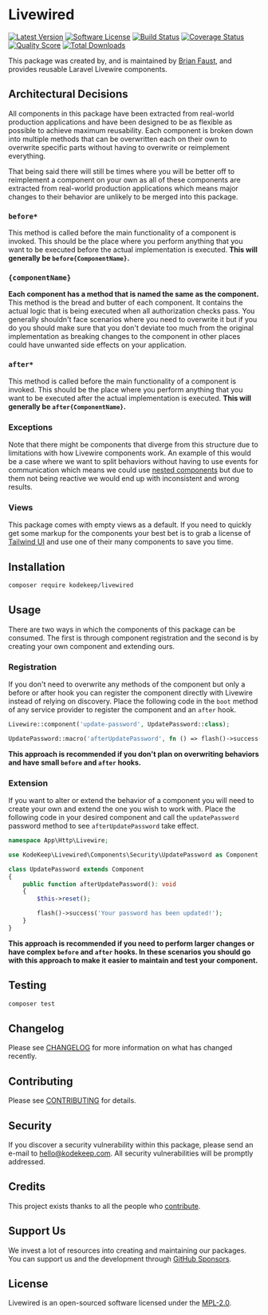 # Livewired

[![Latest Version](https://badgen.net/packagist/v/kodekeep/livewired)](https://packagist.org/packages/kodekeep/livewired)
[![Software License](https://badgen.net/packagist/license/kodekeep/livewired)](https://packagist.org/packages/kodekeep/livewired)
[![Build Status](https://img.shields.io/github/workflow/status/kodekeep/livewired/run-tests?label=tests)](https://github.com/kodekeep/livewired/actions?query=workflow%3Arun-tests+branch%3Amaster)
[![Coverage Status](https://badgen.net/codeclimate/coverage/kodekeep/livewired)](https://codeclimate.com/github/kodekeep/livewired)
[![Quality Score](https://badgen.net/codeclimate/maintainability/kodekeep/livewired)](https://codeclimate.com/github/kodekeep/livewired)
[![Total Downloads](https://badgen.net/packagist/dt/kodekeep/livewired)](https://packagist.org/packages/kodekeep/livewired)

This package was created by, and is maintained by [Brian Faust](https://github.com/faustbrian), and provides reusable Laravel Livewire components.

## Architectural Decisions

All components in this package have been extracted from real-world production applications and have been designed to be as flexible as possible to achieve maximum reusability. Each component is broken down into multiple methods that can be overwritten each on their own to overwrite specific parts without having to overwrite or reimplement everything.

That being said there will still be times where you will be better off to reimplement a component on your own as all of these components are extracted from real-world production applications which means major changes to their behavior are unlikely to be merged into this package.

### `before*`

This method is called before the main functionality of a component is invoked. This should be the place where you perform anything that you want to be executed before the actual implementation is executed. **This will generally be `before{ComponentName}`.**

### `{componentName}`

**Each component has a method that is named the same as the component.** This method is the bread and butter of each component. It contains the actual logic that is being executed when all authorization checks pass. You generally shouldn't face scenarios where you need to overwrite it but if you do you should make sure that you don't deviate too much from the original implementation as breaking changes to the component in other places could have unwanted side effects on your application.

### `after*`

This method is called before the main functionality of a component is invoked. This should be the place where you perform anything that you want to be executed after the actual implementation is executed. **This will generally be `after{ComponentName}`.**

### Exceptions

Note that there might be components that diverge from this structure due to limitations with how Livewire components work. An example of this would be a case where we want to split behaviors without having to use events for communication which means we could use [nested components](https://laravel-livewire.com/docs/nesting-components/) but due to them not being reactive we would end up with inconsistent and wrong results.

### Views

This package comes with empty views as a default. If you need to quickly get some markup for the components your best bet is to grab a license of [Tailwind UI](https://tailwindui.com/components) and use one of their many components to save you time.

## Installation

```bash
composer require kodekeep/livewired
```

## Usage

There are two ways in which the components of this package can be consumed. The first is through component registration and the second is by creating your own component and extending ours.

### Registration

If you don't need to overwrite any methods of the component but only a before or after hook you can register the component directly with Livewire instead of relying on discovery. Place the following code in the `boot` method of any service provider to register the component and an `after` hook.

```php
Livewire::component('update-password', UpdatePassword::class);

UpdatePassword::macro('afterUpdatePassword', fn () => flash()->success('Your password has been updated!'));
```

**This approach is recommended if you don't plan on overwriting behaviors and have small `before` and `after` hooks.**

### Extension

If you want to alter or extend the behavior of a component you will need to create your own and extend the one you wish to work with. Place the following code in your desired component and call the `updatePassword` password method to see `afterUpdatePassword` take effect.

```php
namespace App\Http\Livewire;

use KodeKeep\Livewired\Components\Security\UpdatePassword as Component;

class UpdatePassword extends Component
{
    public function afterUpdatePassword(): void
    {
        $this->reset();

        flash()->success('Your password has been updated!');
    }
}
```

**This approach is recommended if you need to perform larger changes or have complex `before` and `after` hooks. In these scenarios you should go with this approach to make it easier to maintain and test your component.**

## Testing

``` bash
composer test
```

## Changelog

Please see [CHANGELOG](CHANGELOG.md) for more information on what has changed recently.

## Contributing

Please see [CONTRIBUTING](CONTRIBUTING.md) for details.

## Security

If you discover a security vulnerability within this package, please send an e-mail to hello@kodekeep.com. All security vulnerabilities will be promptly addressed.

## Credits

This project exists thanks to all the people who [contribute](../../contributors).

## Support Us

We invest a lot of resources into creating and maintaining our packages. You can support us and the development through [GitHub Sponsors](https://github.com/sponsors/faustbrian).

## License

Livewired is an open-sourced software licensed under the [MPL-2.0](LICENSE.md).

